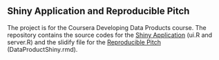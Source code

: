 ## Shiny Application and Reproducible Pitch
The project is for the Coursera Developing Data Products course. The repository contains the source codes for the [Shiny Application](https://lko26.shinyapps.io/DataProducts/) (ui.R and server.R) 
and the slidify file for the [Reproducible Pitch](https://rpubs.com/shumengk/640671) (DataProductShiny.rmd).
